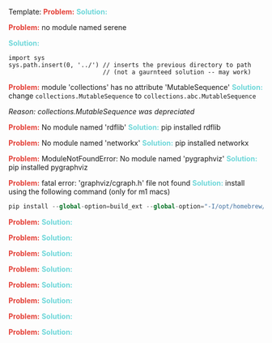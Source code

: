 Template:
<b><font color="#E44138">Problem:</font></b> 
<b><font color="#6ED7D9">Solution:</font></b> 


<b><font color="#E44138">Problem:</font></b> no module named serene

<b><font color="#6ED7D9">Solution:</font></b> 
```
import sys
sys.path.insert(0, '../') // inserts the previous directory to path
						  // (not a gaurnteed solution -- may work)
```

<b><font color="#E44138">Problem:</font></b> module 'collections' has no attribute 'MutableSequence'
<b><font color="#6ED7D9">Solution:</font></b>  change `collections.MutableSequence` to `collections.abc.MutableSequence`

*Reason: collections.MutableSequence was depreciated*

<b><font color="#E44138">Problem:</font></b> No module named 'rdflib'
<b><font color="#6ED7D9">Solution:</font></b> pip installed rdflib

<b><font color="#E44138">Problem:</font></b>  No module named 'networkx'
<b><font color="#6ED7D9">Solution:</font></b>  pip installed networkx

<b><font color="#E44138">Problem:</font></b> ModuleNotFoundError: No module named 'pygraphviz'
<b><font color="#6ED7D9">Solution:</font></b>  pip installed pygraphviz

<b><font color="#E44138">Problem:</font></b>  fatal error: 'graphviz/cgraph.h' file not found
<b><font color="#6ED7D9">Solution:</font></b> install using the following command (only for m1 macs)
````python
pip install --global-option=build_ext --global-option="-I/opt/homebrew/include/graphviz" --global-option="-L/opt/homebrew/Cellar/graphviz/2.46.1/lib/"  pygraphviz
````

<b><font color="#E44138">Problem:</font></b> 
<b><font color="#6ED7D9">Solution:</font></b> 

<b><font color="#E44138">Problem:</font></b> 
<b><font color="#6ED7D9">Solution:</font></b> 

<b><font color="#E44138">Problem:</font></b> 
<b><font color="#6ED7D9">Solution:</font></b> 

<b><font color="#E44138">Problem:</font></b> 
<b><font color="#6ED7D9">Solution:</font></b> 

<b><font color="#E44138">Problem:</font></b> 
<b><font color="#6ED7D9">Solution:</font></b> 

<b><font color="#E44138">Problem:</font></b> 
<b><font color="#6ED7D9">Solution:</font></b> 

<b><font color="#E44138">Problem:</font></b> 
<b><font color="#6ED7D9">Solution:</font></b> 

<b><font color="#E44138">Problem:</font></b> 
<b><font color="#6ED7D9">Solution:</font></b> 
